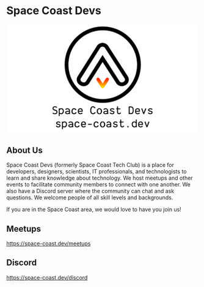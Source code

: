 # Space Coast Devs

!['Space Coast Devs Banner'](/src/assets/images/space-coast-devs-meetup-header-v2.png)

## About Us

Space Coast Devs (formerly Space Coast Tech Club) is a place for developers, designers, scientists, IT professionals, and technologists to learn and share knowledge about technology. We host meetups and other events to facilitate community members to connect with one another. We also have a Discord server where the community can chat and ask questions. We welcome people of all skill levels and backgrounds.

If you are in the Space Coast area, we would love to have you join us!

## Meetups

https://space-coast.dev/meetups

## Discord

https://space-coast.dev/discord



